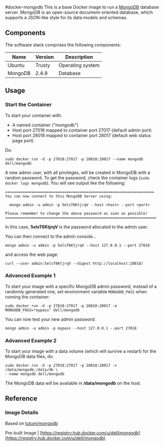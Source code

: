 #docker-mongodb
This is a base Docker image to run a [MongoDB](http://www.mongodb.org/) database server.  MongoDB is an open-source document-oriented database, which supports a JSON-like style for its data models and schemas.

## Components
The software stack comprises the following components:

Name       | Version    | Description
-----------|------------|------------------------------
Ubuntu     | Trusty     | Operating system
MongoDB    | 2.4.9      | Database

## Usage

### Start the Container

To start your container with:

* A named container ("mongodb")
* Host port 27018 mapped to container port 27017 (default admin port)
* Host port 28018 mapped to container port 28017 (default web status page port)

Do:

    sudo docker run -d -p 27018:27017 -p 28018:28017 --name mongodb dell/mongodb

A new admin user, with all privileges, will be created in MongoDB with a random password. To get the password, check the container logs (```sudo docker logs mongodb```). You will see output like the following:

    ====================================================================
    You can now connect to this MongoDB Server using:

      mongo admin -u admin -p 5elsT6KtjrqV --host <host> --port <port>

    Please remember to change the above password as soon as possible!
    =====================================================================

In this case, **5elsT6KtjrqV** is the password allocated to the admin user.

You can then connect to the admin console...

    mongo admin -u admin -p 5elsT6KtjrqV --host 127.0.0.1 --port 27018

and access the web page:

    curl --user admin:5elsT6KtjrqV --digest http://localhost:28018/

### Advanced Example 1
To start your image with a specific MongoDB admin password, instead of a randomly generated one, set environment variable `MONGODB_PASS` when running the container:

    sudo docker run -d -p 27018:27017 -p 28018:28017 -e MONGODB_PASS="mypass" dell/mongodb

You can now test your new admin password:

    mongo admin -u admin -p mypass --host 127.0.0.1 --port 27018

### Advanced Example 2
To start your image with a data volume (which will survive a restart) for the MongoDB data files, do:

    sudo docker run -d -p 27018:27017 -p 28018:28017 -v /data/mongodb:/data/db \
    --name mongodb dell/mongodb

The MongoDB data will be available in **/data/mongodb** on the host.

## Reference

### Image Details

Based on [tutum/mongodb](https://github.com/tutumcloud/tutum-docker-mongodb)

Pre-built Image   | [https://registry.hub.docker.com/u/dell/mongodb](https://registry.hub.docker.com/u/dell/mongodb) 
